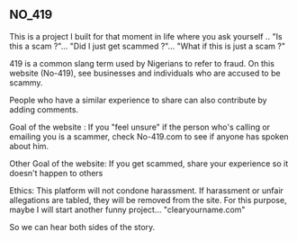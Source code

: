 ## NO_419

This is a project I built for that moment in life where you ask
yourself .. "Is this a scam ?"... "Did I just get scammed ?"... "What
if this is just a scam ?"

419 is a common slang term used by Nigerians to refer to fraud. On
this website (No-419), see businesses and individuals who are accused
to be scammy.

People who have a similar experience to share can also contribute by
adding comments.

Goal of the website : If you "feel unsure" if the person who's calling
or emailing you is a scammer, check No-419.com to see if anyone has
spoken about him.

Other Goal of the website: If you get scammed, share your experience
so it doesn't happen to others

Ethics: This platform will not condone harassment. If harassment or
unfair allegations are tabled, they will be removed from the site. For
this purpose, maybe I will start another funny project...
"clearyourname.com"

So we can hear both sides of the story.
